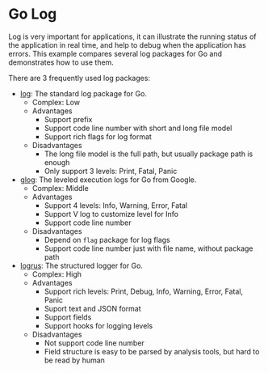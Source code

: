 # Go Log

Log is very important for applications, it can illustrate the running status of the application in real time, and help to debug when the application has errors.
This example compares several log packages for Go and demonstrates how to use them.

There are 3 frequently used log packages:
- [log](https://github.com/golang/go/tree/master/src/log): The standard log package for Go.
   - Complex: Low
   - Advantages
      - Support prefix
      - Support code line number with short and long file model
      - Support rich flags for log format
   - Disadvantages
      - The long file model is the full path, but usually package path is enough
      - Only support 3 levels: Print, Fatal, Panic
- [glog](https://github.com/golang/glog): The leveled execution logs for Go from Google.
   - Complex: Middle
   - Advantages
      - Support 4 levels: Info, Warning, Error, Fatal
      - Support V log to customize level for Info
      - Support code line number
   - Disadvantages
      - Depend on `flag` package for log flags
      - Support code line number just with file name, without package path
- [logrus](https://github.com/sirupsen/logrus): The structured logger for Go.
   - Complex: High
   - Advantages
      - Support rich levels: Print, Debug, Info, Warning, Error, Fatal, Panic
      - Suport text and JSON format
      - Support fields
      - Support hooks for logging levels
   - Disadvantages
      - Not support code line number
      - Field structure is easy to be parsed by analysis tools, but hard to be read by human
